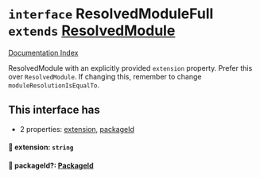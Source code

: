 # `interface` ResolvedModuleFull `extends` [ResolvedModule](../interface.ResolvedModule/README.md)

[Documentation Index](../README.md)

ResolvedModule with an explicitly provided `extension` property.
Prefer this over `ResolvedModule`.
If changing this, remember to change `moduleResolutionIsEqualTo`.

## This interface has

- 2 properties:
[extension](#-extension-string),
[packageId](#-packageid-packageid)


#### 📄 extension: `string`



#### 📄 packageId?: [PackageId](../interface.PackageId/README.md)



